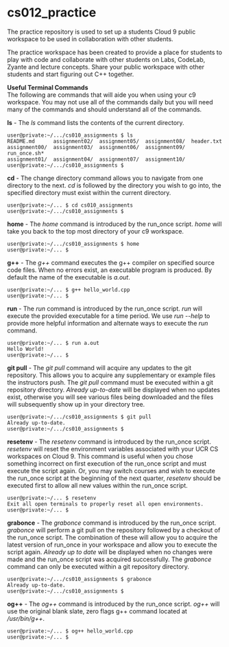 cs012_practice
==============

The practice repository is used to set up a students Cloud 9 public 
workspace to be used in collaboration with other students.

The practice workspace has been created to provide a place for students to
play with code and collaborate with other students on Labs, CodeLab, Zyante and
lecture concepts. Share your public workspace with other students and 
start figuring out C++ together.

**Useful Terminal Commands**  
The following are commands that will aide you when using your c9 workspace. You may not use all of the commands daily but you will need many of the commands and should understand all of the commands.


**ls** - The *ls* command lists the contents of the current directory.

    user@private:~/.../cs010_assignments $ ls
    README.md      assignment02/  assignment05/  assignment08/  header.txt
    assignment00/  assignment03/  assignment06/  assignment09/  run_once.sh*
    assignment01/  assignment04/  assignment07/  assignment10/
    user@private:~/.../cs010_assignments $ 

**cd** - The change directory command allows you to navigate from one directory to the next. *cd* is followed by the directory you wish to go into, the specified directory must exist within the current directory.

    user@private:~/... $ cd cs010_assignments
    user@private:~/.../cs010_assignments $ 

**home** - The *home* command is introduced by the run_once script. *home* will take you back to the top most directory of your c9 workspace.

    user@private:~/.../cs010_assignments $ home
    user@private:~/... $

**g++** - The *g++* command executes the g++ compiler on specified source code files. When no errors exist, an executable program is produced. By default the name of the executable is *a.out*.

    user@private:~/... $ g++ hello_world.cpp
    user@private:~/... $ 
    
**run** - The *run* command is introduced by the run_once script. *run* will execute the provided executable for a time period. We use *run --help* to provide more helpful information and alternate ways to execute the *run* command.

    user@private:~/... $ run a.out
    Hello World!
    user@private:~/... $ 

**git pull** - The *git pull* command will acquire any updates to the git repository. This allows you to acquire any supplementary or example files the instructors push. The *git pull* command must be executed within a git repository directory. *Already up-to-date* will be displayed when no updates exist, otherwise you will see various files being downloaded and the files will subsequently show up in your directory tree.

    user@private:~/.../cs010_assignments $ git pull
    Already up-to-date.
    user@private:~/.../cs010_assignments $ 

**resetenv** - The *resetenv* command is introduced by the run_once script. *resetenv* will reset the environment variables associated with your UCR CS workspaces on Cloud 9. This command is useful when you chose something incorrect on first execution of the run_once script and must execute the script again. Or, you may switch courses and wish to execute the run_once script at the beginning of the next quarter, *resetenv* should be executed first to allow all new values within the run_once script.

    user@private:~/... $ resetenv
    Exit all open terminals to properly reset all open environments.
    user@private:~/... $  

**grabonce** - The *grabonce* command is introduced by the run_once script. *grabonce* will perform a git pull on the repository followed by a checkout of the run_once script. The combination of these will allow you to acquire the latest version of run_once in your workspace and allow you to execute the script again. *Already up to date* will be displayed when no changes were made and the run_once script was acquired successfully. The *grabonce* command can only be executed within a git repository directory.

    user@private:~/.../cs010_assignments $ grabonce
    Already up-to-date.
    user@private:~/.../cs010_assignments $ 

**og++** - The *og++* command is introduced by the run_once script. *og++* will use the original blank slate, zero flags g++ command located at */usr/bin/g++*.

    user@private:~/... $ og++ hello_world.cpp
    user@private:~/... $  


